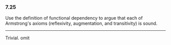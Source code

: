 ### 7.25

Use the definition of functional dependency to argue that each of Armstrong's axioms (reflexivity, augmentation, and transitivity) is sound.


---

Trivial. omit